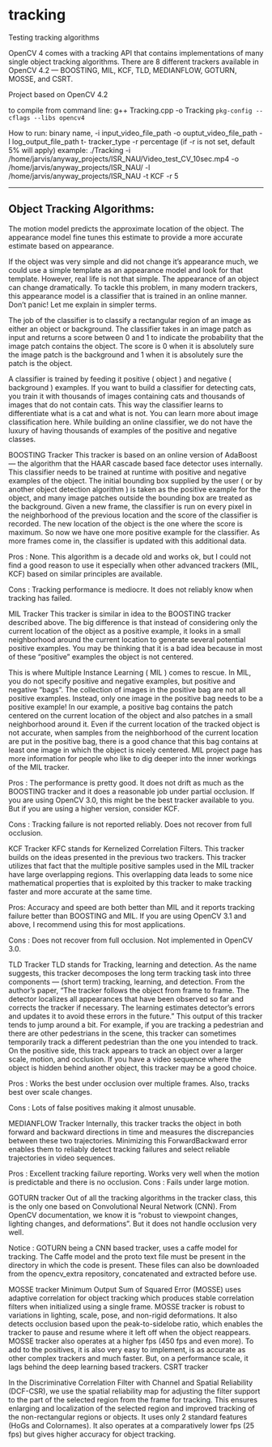 # tracking
Testing tracking algorithms

OpenCV 4 comes with a tracking API that contains implementations of many single object tracking algorithms. There are 8 different trackers available in OpenCV 4.2 — BOOSTING, MIL, KCF, TLD, MEDIANFLOW, GOTURN, MOSSE, and CSRT.

Project based on OpenCV 4.2

to compile from command line:     g++ Tracking.cpp -o Tracking `pkg-config --cflags --libs opencv4`

How to run:
binary name, -i input_video_file_path -o ouptut_video_file_path -l log_output_file_path t- tracker_type -r percentage   (if -r is not set, default 5% will apply)
example:
./Tracking -i /home/jarvis/anyway_projects/ISR_NAU/Video_test_CV_10sec.mp4 -o /home/jarvis/anyway_projects/ISR_NAU/ -l /home/jarvis/anyway_projects/ISR_NAU -t KCF -r 5

------------------------------------------------------------------------------------------------------------------------------------------------------------------------------
Object Tracking Algorithms:
------------------------------------------------------------------------------------------------------------------------------------------------------------------------------

The motion model predicts the approximate location of the object. The appearance model fine tunes this estimate to provide a more accurate estimate based on appearance.

If the object was very simple and did not change it’s appearance much, we could use a simple template as an appearance model and look for that template. However, real life is not that simple. The appearance of an object can change dramatically. To tackle this problem, in many modern trackers, this appearance model is a classifier that is trained in an online manner. Don’t panic! Let me explain in simpler terms.

The job of the classifier is to classify a rectangular region of an image as either an object or background. The classifier takes in an image patch as input and returns a score between 0 and 1 to indicate the probability that the image patch contains the object. The score is 0 when it is absolutely sure the image patch is the background and 1 when it is absolutely sure the patch is the object.

A classifier is trained by feeding it positive ( object ) and negative ( background ) examples. If you want to build a classifier for detecting cats, you train it with thousands of images containing cats and thousands of images that do not contain cats. This way the classifier learns to differentiate what is a cat and what is not. You can learn more about image classification here. While building an online classifier, we do not have the luxury of having thousands of examples of the positive and negative classes.

BOOSTING Tracker
This tracker is based on an online version of AdaBoost — the algorithm that the HAAR cascade based face detector uses internally. This classifier needs to be trained at runtime with positive and negative examples of the object. The initial bounding box supplied by the user ( or by another object detection algorithm ) is taken as the positive example for the object, and many image patches outside the bounding box are treated as the background. Given a new frame, the classifier is run on every pixel in the neighborhood of the previous location and the score of the classifier is recorded. The new location of the object is the one where the score is maximum. So now we have one more positive example for the classifier. As more frames come in, the classifier is updated with this additional data.

Pros : None. This algorithm is a decade old and works ok, but I could not find a good reason to use it especially when other advanced trackers (MIL, KCF) based on similar principles are available.

Cons : Tracking performance is mediocre. It does not reliably know when tracking has failed.

MIL Tracker
This tracker is similar in idea to the BOOSTING tracker described above. The big difference is that instead of considering only the current location of the object as a positive example, it looks in a small neighborhood around the current location to generate several potential positive examples. You may be thinking that it is a bad idea because in most of these “positive” examples the object is not centered.

This is where Multiple Instance Learning ( MIL ) comes to rescue. In MIL, you do not specify positive and negative examples, but positive and negative “bags”. The collection of images in the positive bag are not all positive examples. Instead, only one image in the positive bag needs to be a positive example! In our example, a positive bag contains the patch centered on the current location of the object and also patches in a small neighborhood around it. Even if the current location of the tracked object is not accurate, when samples from the neighborhood of the current location are put in the positive bag, there is a good chance that this bag contains at least one image in which the object is nicely centered. MIL project page has more information for people who like to dig deeper into the inner workings of the MIL tracker.

Pros : The performance is pretty good. It does not drift as much as the BOOSTING tracker and it does a reasonable job under partial occlusion. If you are using OpenCV 3.0, this might be the best tracker available to you. But if you are using a higher version, consider KCF.

Cons : Tracking failure is not reported reliably. Does not recover from full occlusion.

KCF Tracker
KFC stands for Kernelized Correlation Filters. This tracker builds on the ideas presented in the previous two trackers. This tracker utilizes that fact that the multiple positive samples used in the MIL tracker have large overlapping regions. This overlapping data leads to some nice mathematical properties that is exploited by this tracker to make tracking faster and more accurate at the same time.

Pros: Accuracy and speed are both better than MIL and it reports tracking failure better than BOOSTING and MIL. If you are using OpenCV 3.1 and above, I recommend using this for most applications.

Cons : Does not recover from full occlusion. Not implemented in OpenCV 3.0.

TLD Tracker
TLD stands for Tracking, learning and detection. As the name suggests, this tracker decomposes the long term tracking task into three components — (short term) tracking, learning, and detection. From the author’s paper, “The tracker follows the object from frame to frame. The detector localizes all appearances that have been observed so far and corrects the tracker if necessary. The learning estimates detector’s errors and updates it to avoid these errors in the future.” This output of this tracker tends to jump around a bit. For example, if you are tracking a pedestrian and there are other pedestrians in the scene, this tracker can sometimes temporarily track a different pedestrian than the one you intended to track. On the positive side, this track appears to track an object over a larger scale, motion, and occlusion. If you have a video sequence where the object is hidden behind another object, this tracker may be a good choice.

Pros : Works the best under occlusion over multiple frames. Also, tracks best over scale changes.

Cons : Lots of false positives making it almost unusable.

MEDIANFLOW Tracker
Internally, this tracker tracks the object in both forward and backward directions in time and measures the discrepancies between these two trajectories. Minimizing this ForwardBackward error enables them to reliably detect tracking failures and select reliable trajectories in video sequences.

Pros : Excellent tracking failure reporting. Works very well when the motion is predictable and there is no occlusion.
Cons : Fails under large motion.

GOTURN tracker
Out of all the tracking algorithms in the tracker class, this is the only one based on Convolutional Neural Network (CNN). From OpenCV documentation, we know it is “robust to viewpoint changes, lighting changes, and deformations”. But it does not handle occlusion very well.

Notice : GOTURN being a CNN based tracker, uses a caffe model for tracking. The Caffe model and the proto text file must be present in the directory in which the code is present. These files can also be downloaded from the opencv_extra repository, concatenated and extracted before use.

MOSSE tracker
Minimum Output Sum of Squared Error (MOSSE) uses adaptive correlation for object tracking which produces stable correlation filters when initialized using a single frame. MOSSE tracker is robust to variations in lighting, scale, pose, and non-rigid deformations. It also detects occlusion based upon the peak-to-sidelobe ratio, which enables the tracker to pause and resume where it left off when the object reappears. MOSSE tracker also operates at a higher fps (450 fps and even more). To add to the positives, it is also very easy to implement, is as accurate as other complex trackers and much faster. But, on a performance scale, it lags behind the deep learning based trackers.
CSRT tracker

In the Discriminative Correlation Filter with Channel and Spatial Reliability (DCF-CSR), we use the spatial reliability map for adjusting the filter support to the part of the selected region from the frame for tracking. This ensures enlarging and localization of the selected region and improved tracking of the non-rectangular regions or objects. It uses only 2 standard features (HoGs and Colornames). It also operates at a comparatively lower fps (25 fps) but gives higher accuracy for object tracking.
